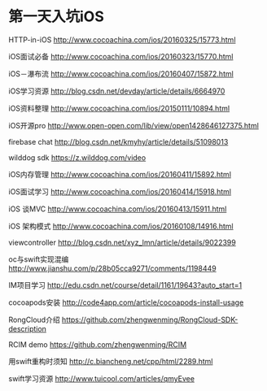 # 第一天入坑iOS
HTTP-in-iOS  http://www.cocoachina.com/ios/20160325/15773.html

iOS面试必备 http://www.cocoachina.com/ios/20160323/15770.html

iOS－瀑布流 http://www.cocoachina.com/ios/20160407/15872.html

iOS学习资源  http://blog.csdn.net/devday/article/details/6664970

iOS资料整理  http://www.cocoachina.com/ios/20150111/10894.html

iOS开源pro http://www.open-open.com/lib/view/open1428646127375.html

firebase chat http://blog.csdn.net/kmyhy/article/details/51098013

wilddog sdk   https://z.wilddog.com/video

iOS内存管理  http://www.cocoachina.com/ios/20160411/15892.html

iOS面试学习 http://www.cocoachina.com/ios/20160414/15918.html

iOS 谈MVC   http://www.cocoachina.com/ios/20160413/15911.html

iOS 架构模式 http://www.cocoachina.com/ios/20160108/14916.html

viewcontroller http://blog.csdn.net/xyz_lmn/article/details/9022399

oc与swift实现混编 http://www.jianshu.com/p/28b05cca9271/comments/1198449

IM项目学习 http://edu.csdn.net/course/detail/1161/19643?auto_start=1

cocoapods安装 http://code4app.com/article/cocoapods-install-usage

RongCloud介绍 https://github.com/zhengwenming/RongCloud-SDK-description

RCIM demo  https://github.com/zhengwenming/RCIM

用swift重构时须知 http://c.biancheng.net/cpp/html/2289.html

swift学习资源 http://www.tuicool.com/articles/qmyEvee
